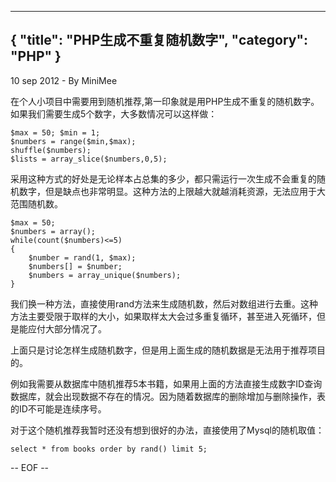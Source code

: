 -----
{
    "title": "PHP生成不重复随机数字",
    "category": "PHP"
}
-----

<p class="meta">10 sep 2012 - By MiniMee</p>

在个人小项目中需要用到随机推荐,第一印象就是用PHP生成不重复的随机数字。如果我们需要生成5个数字，大多数情况可以这样做：

    $max = 50; $min = 1;
    $numbers = range($min,$max);
    shuffle($numbers);
    $lists = array_slice($numbers,0,5);

采用这种方式的好处是无论样本占总集的多少，都只需运行一次生成不会重复的随机数字，但是缺点也非常明显。这种方法的上限越大就越消耗资源，无法应用于大范围随机数。

    $max = 50;
    $numbers = array();
    while(count($numbers)<=5)
    {
        $number = rand(1, $max);
        $numbers[] = $number;
        $numbers = array_unique($numbers);
    }

我们换一种方法，直接使用rand方法来生成随机数，然后对数组进行去重。这种方法主要受限于取样的大小，如果取样太大会过多重复循环，甚至进入死循环，但是能应付大部分情况了。

上面只是讨论怎样生成随机数字，但是用上面生成的随机数据是无法用于推荐项目的。

例如我需要从数据库中随机推荐5本书籍，如果用上面的方法直接生成数字ID查询数据库，就会出现数据不存在的情况。因为随着数据库的删除增加与删除操作，表的ID不可能是连续序号。

对于这个随机推荐我暂时还没有想到很好的办法，直接使用了Mysql的随机取值：

    select * from books order by rand() limit 5;

-- EOF --

